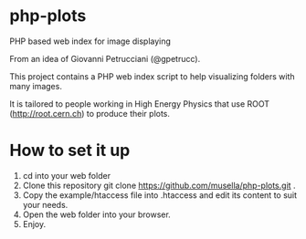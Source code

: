 php-plots
=========

PHP based web index for image displaying

From an idea of Giovanni Petrucciani (@gpetrucc).

This project contains a PHP web index script to help visualizing folders with many images.

It is tailored to people working in High Energy Physics that use ROOT (http://root.cern.ch) to produce their plots.


# How to set it up

1. cd into your web folder
1. Clone this repository
    git clone https://github.com/musella/php-plots.git .
1. Copy the example/htaccess file into .htaccess and edit its content to suit your needs.
1. Open the web folder into your browser.
1. Enjoy.



